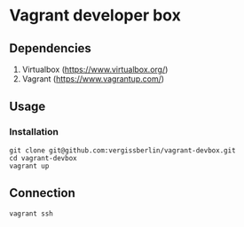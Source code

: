 # Vagrant developer box

## Dependencies

1. Virtualbox (https://www.virtualbox.org/)
2. Vagrant (https://www.vagrantup.com/)

## Usage

### Installation

```
git clone git@github.com:vergissberlin/vagrant-devbox.git
cd vagrant-devbox
vagrant up

```

## Connection


```
vagrant ssh
```
